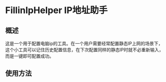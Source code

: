 # FillinIpHelper IP地址助手

## 概述

这是一个用于配置电脑ip的工具。在一个用户需要经常配置静态IP上网的场景下，
这个小工具可以记住历史配置信息，在下次配置同样的静态IP时就不必重新输入，而是一键即可配置成功。

## 使用方法 
